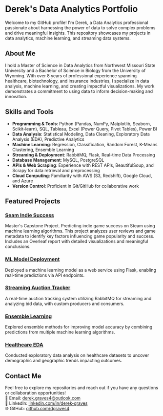 # Derek's Data Analytics Portfolio

Welcome to my GitHub profile! I'm Derek, a Data Analytics professional passionate about harnessing the power of data to solve complex problems and drive meaningful insights. This repository showcases my projects in data analytics, machine learning, and streaming data systems.

## About Me

I hold a Master of Science in Data Analytics from Northwest Missouri State University and a Bachelor of Science in Biology from the University of Wyoming. With over 8 years of professional experience spanning healthcare, biotechnology, and insurance industries, I specialize in data analysis, machine learning, and creating impactful visualizations. My work demonstrates a commitment to using data to inform decision-making and innovation.

## Skills and Tools

- **Programming & Tools**: Python (Pandas, NumPy, Matplotlib, Seaborn, Scikit-learn), SQL, Tableau, Excel (Power Query, Pivot Tables), Power BI  
- **Data Analysis**: Statistical Modeling, Data Cleaning, Exploratory Data Analysis (EDA), Predictive Analytics  
- **Machine Learning**: Regression, Classification, Random Forest, K-Means Clustering, Ensemble Learning  
- **Streaming & Deployment**: RabbitMQ, Flask, Real-time Data Processing  
- **Database Management**: MySQL, PostgreSQL  
- **APIs & Web Scraping**: Experience with REST APIs, BeautifulSoup, and Scrapy for data retrieval and preprocessing  
- **Cloud Computing**: Familiarity with AWS (S3, Redshift), Google Cloud, and Azure  
- **Version Control**: Proficient in Git/GitHub for collaborative work  

## Featured Projects

### [Seam Indie Success](https://github.com/dgraves4/steam-indie-success)  
Master's Capstone Project. Predicting indie game success on Steam using machine learning algorithms. This project analyzes user reviews and game metadata to identify key factors influencing game popularity and success.  Includes an Overleaf report with detailed visualizations and meaningful conclusions. 

### [ML Model Deployment](https://github.com/dgraves4/ml-jupyterlab6-model-deployment)  
Deployed a machine learning model as a web service using Flask, enabling real-time predictions via API endpoints.

### [Streaming Auction Tracker](https://github.com/dgraves4/streaming-07-auction-tracker)  
A real-time auction tracking system utilizing RabbitMQ for streaming and analyzing bid data, with custom producers and consumers.

### [Ensemble Learning](https://github.com/dgraves4/ml-jupyterlab5-ensemble)  
Explored ensemble methods for improving model accuracy by combining predictions from multiple machine learning algorithms.

### [Healthcare EDA](https://github.com/dgraves4/ml-jupyterlab2-dataset)  
Conducted exploratory data analysis on healthcare datasets to uncover demographic and geographic trends impacting outcomes.

## Contact Me

Feel free to explore my repositories and reach out if you have any questions or collaboration opportunities!  
📧 Email: derek.graves4@outlook.com  
🔗 LinkedIn: [linkedin.com/in/derek-graves](http://linkedin.com/in/derek-graves)  
🌐 GitHub: [github.com/dgraves4](http://github.com/dgraves4)

